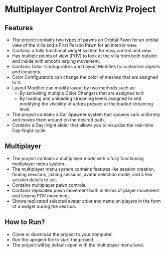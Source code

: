 # Multiplayer Control ArchViz Project

## Features
- The project contains two types of pawns an Orbital Pawn for an orbital view of the Villa and a First Person Pawn for an interior view.
- Contains a fully functional widget system for easy control and view.
- Has multiple points of view (POV) to look at the villa from both outside and inside with smooth lerping movement.
- Contains Color Configurators and Layout Modifies to customize objects and locations.
- Color Configurators can change the color of meshes that are assigned to it.
- Layout Modifier can modify layout by two methods such as:
  - By activating multiple Color Changers that are assigned to it
  - By loading and unloading streaming levels assigned to and modifying the visibility of actors present at the loaded streaming level.
- The project contains a Car Spawner system that spawns cars uniformly and moves them around on the desired path.
- Contains a Day-Night slider that allows you to visualize the real-time Day-Night cycle.

## Multiplayer
- The project contains a multiplayer mode with a fully functioning multiplayer menu system.
- The multiplayer menu system contains features like session creation, finding sessions, joining sessions, avatar selection mode, and a few session details to set.
- Contains multiplayer pawn controls.
- Contains replicated pawn movement both in terms of player movement and lerping POV movement.
- Shows replicated selected avatar color and name on players in the form of a widget during the session.

## How to Run?
- Clone or download the project to your computer.
- Run the uproject file to start the project.
- The project will by default open with the multiplayer menu level.
